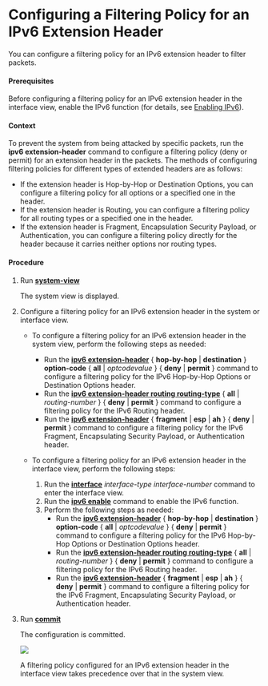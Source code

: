Configuring a Filtering Policy for an IPv6 Extension Header
===========================================================

You can configure a filtering policy for an IPv6 extension header to filter packets.

#### Prerequisites

Before configuring a filtering policy for an IPv6 extension header in the interface view, enable the IPv6 function (for details, see [Enabling IPv6](dc_vrp_ipv6_cfg_0004.html)).


#### Context

To prevent the system from being attacked by specific packets, run the **ipv6 extension-header** command to configure a filtering policy (deny or permit) for an extension header in the packets. The methods of configuring filtering policies for different types of extended headers are as follows:

* If the extension header is Hop-by-Hop or Destination Options, you can configure a filtering policy for all options or a specified one in the header.
* If the extension header is Routing, you can configure a filtering policy for all routing types or a specified one in the header.
* If the extension header is Fragment, Encapsulation Security Payload, or Authentication, you can configure a filtering policy directly for the header because it carries neither options nor routing types.

#### Procedure

1. Run [**system-view**](cmdqueryname=system-view)
   
   
   
   The system view is displayed.
2. Configure a filtering policy for an IPv6 extension header in the system or interface view.
   
   
   * To configure a filtering policy for an IPv6 extension header in the system view, perform the following steps as needed:
     + Run the [**ipv6 extension-header**](cmdqueryname=ipv6+extension-header+hop-by-hop+destination+option-code+all) { **hop-by-hop** | **destination** } **option-code** { **all** | *optcodevalue* } { **deny** | **permit** } command to configure a filtering policy for the IPv6 Hop-by-Hop Options or Destination Options header.
     + Run the [**ipv6 extension-header routing routing-type**](cmdqueryname=ipv6+extension-header+routing+routing-type+all+deny+permit) { **all** | *routing-number* } { **deny** | **permit** } command to configure a filtering policy for the IPv6 Routing header.
     + Run the [**ipv6 extension-header**](cmdqueryname=ipv6+extension-header+fragment+esp+ah+deny+permit) { **fragment** | **esp** | **ah** } { **deny** | **permit** } command to configure a filtering policy for the IPv6 Fragment, Encapsulating Security Payload, or Authentication header.
   
   
   * To configure a filtering policy for an IPv6 extension header in the interface view, perform the following steps:
     1. Run the [**interface**](cmdqueryname=interface) *interface-type interface-number* command to enter the interface view.
     2. Run the [**ipv6 enable**](cmdqueryname=ipv6+enable) command to enable the IPv6 function.
     3. Perform the following steps as needed:
        + Run the [**ipv6 extension-header**](cmdqueryname=ipv6+extension-header+hop-by-hop+destination+option-code+all) { **hop-by-hop** | **destination** } **option-code** { **all** | *optcodevalue* } { **deny** | **permit** } command to configure a filtering policy for the IPv6 Hop-by-Hop Options or Destination Options header.
        + Run the [**ipv6 extension-header routing routing-type**](cmdqueryname=ipv6+extension-header+routing+routing-type+all+deny+permit) { **all** | *routing-number* } { **deny** | **permit** } command to configure a filtering policy for the IPv6 Routing header.
        + Run the [**ipv6 extension-header**](cmdqueryname=ipv6+extension-header+fragment+esp+ah+deny+permit) { **fragment** | **esp** | **ah** } { **deny** | **permit** } command to configure a filtering policy for the IPv6 Fragment, Encapsulating Security Payload, or Authentication header.
3. Run [**commit**](cmdqueryname=commit)
   
   
   
   The configuration is committed.
   
   
   
   ![](../../../../public_sys-resources/note_3.0-en-us.png) 
   
   A filtering policy configured for an IPv6 extension header in the interface view takes precedence over that in the system view.